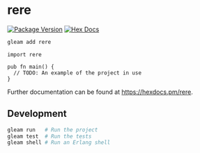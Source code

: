 # rere

[![Package Version](https://img.shields.io/hexpm/v/rere)](https://hex.pm/packages/rere)
[![Hex Docs](https://img.shields.io/badge/hex-docs-ffaff3)](https://hexdocs.pm/rere/)

```sh
gleam add rere
```
```gleam
import rere

pub fn main() {
  // TODO: An example of the project in use
}
```

Further documentation can be found at <https://hexdocs.pm/rere>.

## Development

```sh
gleam run   # Run the project
gleam test  # Run the tests
gleam shell # Run an Erlang shell
```
